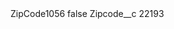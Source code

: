 <?xml version="1.0" encoding="UTF-8"?>
<CustomMetadata xmlns="http://soap.sforce.com/2006/04/metadata" xmlns:xsi="http://www.w3.org/2001/XMLSchema-instance" xmlns:xsd="http://www.w3.org/2001/XMLSchema">
    <label>ZipCode1056</label>
    <protected>false</protected>
    <values>
        <field>Zipcode__c</field>
        <value xsi:type="xsd:string">22193</value>
    </values>
</CustomMetadata>
